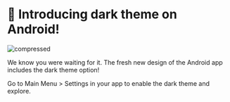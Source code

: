# 🎉  Introducing dark theme on Android!
![compressed](https://user-images.githubusercontent.com/97158411/177293656-aeb142d0-552f-44a2-8d5e-dcdb26325128.gif)

We know you were waiting for it. The fresh new design of the Android app includes the dark theme option!

Go to Main Menu > Settings in your app to enable the dark theme and explore.
